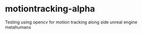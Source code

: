# motiontracking-alpha
Testing using opencv for motion tracking along side unreal engine metahumans
